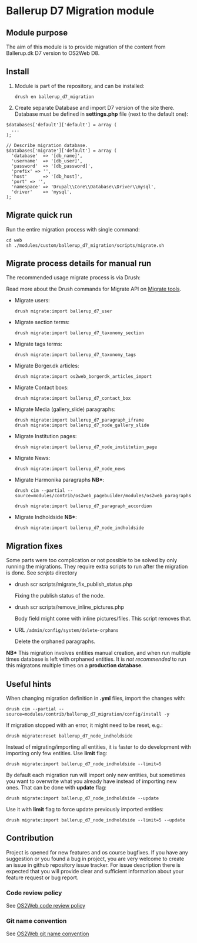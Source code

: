 # Ballerup D7 Migration module

## Module purpose

The aim of this module is to provide migration of the content from Ballerup.dk D7 version to OS2Web D8.

## Install

1. Module is part of the repository, and can be installed:
    ```
    drush en ballerup_d7_migration
    ```

2. Create separate Database and import D7 version of the site there. Database must be defined in **settings.php** file (next to the default one):
```
$databases['default']['default'] = array (
  ...
);

// Describe migration database.
$databases['migrate']['default'] = array (
  'database'  => '[db_name]',
  'username'  => '[db_user]',
  'password'  => '[db_password]',
  'prefix' => '',
  'host'      => '[db_host]',
  'port' => '',
  'namespace' => 'Drupal\\Core\\Database\\Driver\\mysql',
  'driver'    => 'mysql',
);
```

## Migrate quick run
Run the entire migration process with single command:
```
cd web
sh ./modules/custom/ballerup_d7_migration/scripts/migrate.sh
```

## Migrate process details for manual run

The recommended usage migrate process is via Drush:

Read more about the Drush commands for Migrate API on [Migrate tools](https://www.drupal.org/project/migrate_tool).

 * Migrate users:
    ```
    drush migrate:import ballerup_d7_user
    ```

 * Migrate section terms:
    ```
    drush migrate:import ballerup_d7_taxonomy_section
    ```

 * Migrate tags terms:
    ```
    drush migrate:import ballerup_d7_taxonomy_tags
    ```

 * Migrate Borger.dk articles:
    ```
    drush migrate:import os2web_borgerdk_articles_import
    ```

 * Migrate Contact boxs:
    ```
    drush migrate:import ballerup_d7_contact_box
    ```

 * Migrate Media (gallery_slide) paragraphs:
    ```
    drush migrate:import ballerup_d7_paragraph_iframe
    drush migrate:import ballerup_d7_node_gallery_slide
    ```

 * Migrate Institution pages:
   ```
   drush migrate:import ballerup_d7_node_institution_page
   ```

 * Migrate News:
   ```
   drush migrate:import ballerup_d7_node_news
   ```

 * Migrate Harmonika paragraphs __NB*__:
    ```
    drush cim --partial --source=modules/contrib/os2web_pagebuilder/modules/os2web_paragraphs/modules/os2web_accordion_paragraph/config/optional

    drush migrate:import ballerup_d7_paragraph_accordion
    ```

 * Migrate Indholdside __NB*__:
    ```
    drush migrate:import ballerup_d7_node_indholdside
    ```

## Migration fixes
Some parts were too complication or not possible to be solved by only running the migrations.
They require extra scripts to run after the migration is done. See *scripts* directory
* drush scr scripts/migrate_fix_publish_status.php

  Fixing the publish status of the node.

* drush scr scripts/remove_inline_pictures.php

  Body field might come with inline pictures/files. This script removes that.

* URL ```/admin/config/system/delete-orphans```

  Delete the orphaned paragraphs.

__NB*__ This migration involves entities manual creation, and when run multiple times database is left with orphaned entities. It is _not recommended_ to run this migratons multiple times on a __production database__.

## Useful hints

When changing migration definition in **.yml** files, import the changes with:
```
drush cim --partial --source=modules/contrib/ballerup_d7_migration/config/install -y
```

If migration stopped with an error, it might need to be reset, e.g.:
```
drush migrate:reset ballerup_d7_node_indholdside
```

Instead of migrating/importing all entities, it is faster to do development with importing only few entities. Use **limit** flag:
```
drush migrate:import ballerup_d7_node_indholdside --limit=5
```

By default each migration run will import only new entities, but sometimes you want to overwrite what you already have instead of importing new ones. That can be done with **update** flag:
```
drush migrate:import ballerup_d7_node_indholdside --update
```

Use it with **limit** flag to force update previously imported entities:
```
drush migrate:import ballerup_d7_node_indholdside --limit=5 --update
```

## Contribution

Project is opened for new features and os course bugfixes.
If you have any suggestion or you found a bug in project, you are very welcome
to create an issue in github repository issue tracker.
For issue description there is expected that you will provide clear and
sufficient information about your feature request or bug report.

### Code review policy
See [OS2Web code review policy](https://github.com/OS2Web/docs#code-review)

### Git name convention
See [OS2Web git name convention](https://github.com/OS2Web/docs#git-guideline)
